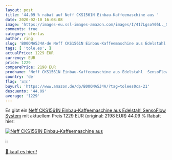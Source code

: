 ```yaml
---
layout: post
title: '44.09 % rabat auf Neff CKS1561N Einbau-Kaffeemaschine aus '
date: 2020-02-10 16:08:08
image: 'https://images-eu.ssl-images-amazon.com/images/I/417LgsoY05L._SL200_.jpg'
comments: true
category: ofertas
author: ring
slug: 'B00ONA5J4A-de Neff CKS1561N Einbau-Kaffeemaschine aus Edelstahl...'
tags: [ 'tole.es', ]
actualPrice: 1229 EUR
currency: EUR
price: 1229
comparePrice: 2198 EUR
prodname: 'Neff CKS1561N Einbau-Kaffeemaschine aus Edelstahl  SensoFlow System'
country: 'de'
flag: '🇩🇪'
buyurl: 'https://www.amazon.de/dp/B00ONA5J4A/?tag=tolees0ca-21'
descuento: '44.09'
average: '1229'
---
```


Es gibt ein [Neff CKS1561N Einbau-Kaffeemaschine aus Edelstahl  SensoFlow System](https://www.amazon.de/dp/B00ONA5J4A/?tag=tolees0ca-21) mit aktuellem Preis 1229 EUR (original: 2198 EUR) 44.09 % Rabatt hier:

[![Neff CKS1561N Einbau-Kaffeemaschine aus ](https://images-eu.ssl-images-amazon.com/images/I/417LgsoY05L._SL200_.jpg)](https://www.amazon.de/dp/B00ONA5J4A/?tag=tolees0ca-21)

ℹ️:


[🛒 kauf es hier!!](https://www.amazon.de/dp/B00ONA5J4A/?tag=tolees0ca-21)
